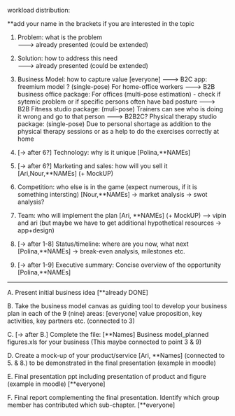 workload distribution: 

**add your name in the brackets if you are interested in the topic

1. Problem: what is the problem   
---> already presented (could be extended)

2. Solution: how to address this need  
 ---> already presented (could be extended)

3. Business Model: how to capture value [everyone]
---> B2C app: freemium model ? (single-pose) For home-office workers
---> B2B business office package: For offices (multi-pose estimation) - check if sytemic problem or if specific persons often have bad posture 
---> B2B Fitness studio package: (muli-pose) Trainers can see who is doing it wrong and go to that person 
---> B2B2C? Physical therapy studio package: (single-pose) Due to personal shortage as addition to the physical therapy sessions or as a help to do the exercises correctly at home

4. [-> after 6?] Technology: why is it unique [Polina,**NAMEs]

5. [-> after 6?] Marketing and sales: how will you sell it [Ari,Nour,**NAMEs] (+ MockUP)

6. Competition: who else is in the game (expect numerous, if it is something intersting) [Nour,**NAMEs]
   -> market analysis
   -> swot analysis?

8. Team: who will implement the plan  [Ari, **NAMEs] (+ MockUP)
--> vipin and ari (but maybe we have to get additional hypothetical resources -> app+design)

9. [-> after 1-8] Status/timeline: where are you now, what next [Polina,**NAMEs]  -> break-even analysis, milestones etc.

10. [-> after 1-9] Executive summary: Concise overview of the opportunity  [Polina,**NAMEs]

_______________________________________________________________________________________________________
A. Present initial business idea [**already DONE]

B. Take the business model canvas 
as guiding tool to develop your business
plan in each of the 9 (nine) areas: [everyone]
value proposition, key activities, key partners etc.
(connected to 3)

C. [-> after B.] Complete the file: [**Names]
Business model_planned figures.xls for your business
(This maybe connected to point 3 & 9)

D. Create a mock-up of your product/service [Ari, **Names] (connected to 5. & 8.)
to be demonstrated in the final presentation (example in moodle)

E. Final presentation ppt including presentation of product and figure (example in moodle) [**everyone]

F. Final report complementing the final presentation. Identify which group member has contributed which sub-chapter. [**everyone]
